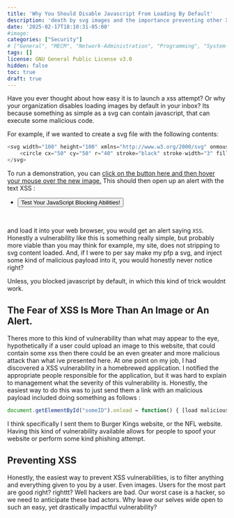 ```yaml
---
title: 'Why You Should Disable Javascript From Loading By Default'
description: 'death by svg images and the importance preventing other XSS vulnerabilities.'
date: '2025-02-17T18:10:31-05:00'
#image: 
categories: ["Security"]
# ["General", "MECM", "Network-Administration", "Programming", "System-Administration"]
tags: []
license: GNU General Public License v3.0 
hidden: false
toc: true
draft: true
---
```



Have you ever thought about how easy it is to launch a xss attempt? Or why your organization disables loading images by default in your inbox? Its because something as simple as a svg can contain javascript, that can execute some malicious code. 

For example, if we wanted to create a svg file with the following contents:

```javascript
<svg width="100" height="100" xmlns="http://www.w3.org/2000/svg" onmouseover="javascript:alert(String.fromCharCode(88,83,83))">
    <circle cx="50" cy="50" r="40" stroke="black" stroke-width="3" fill="red" />
</svg>
```

To run a demonstration, you can <u>click on the button here and then hover your mouse over the new image.</u> This should then open up an alert with the text XSS : 
<br>
- <button onclick="showImage()">Test Your JavaScript Blocking Abilities!</button>

<div id="soon_to_be_vuln">
</div>

<br>

and load it into your web browser, you would get an alert saying `XSS`. Honestly a vulnerability like this is something really simple, but probably more viable than you may think for example, my site, does not stripping to svg content loaded. And, if I were to per say make my pfp a svg, and inject some kind of malicious payload into it, you would honestly never notice right? 

Unless, you blocked javascript by default, in which this kind of trick wouldnt work.

## The Fear of XSS Is More Than An Image or An Alert.

Theres more to this kind of vulnerability than what may appear to the eye, hypothetically if a user could upload an image to this website, that could contain some xss then there could be an even greater and more malicious attack than what ive presented here. At one point on my job, I had discovered a XSS vulnerability in a homebrewed application. I notified the appropriate people responsible for the application, but it was hard to explain to management what the severity of this vulnerability is. Honestly, the easiest way to do this was to just send them a link with an malicious payload included doing something as follows :

```javascript
document.getElementById("someID").onload = function() { [load malicious iframe here] }
```

I think specifically I sent them to Burger Kings website, or the NFL website. Having this kind of vulnerability available allows for people to spoof your website or perform some kind phishing attempt.

## Preventing XSS

Honestly, the easiest way to prevent XSS vulnerabilities, is to filter anything and everything given to you by a user. Even images. Users for the most part are good right? righttt? Well hackers are bad. Our worst case is a hacker, so we need to anticipate these bad actors. Why leave our selves wide open to such an easy, yet drastically impactful vulnerability?






<script src="/p/2025-02-17-why-you-should-disable-javascript-from-loading-by-default/script.js" type="text/javascript"></script>